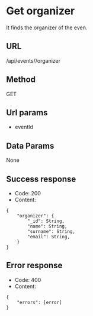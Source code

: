 # Get organizer

It finds the organizer of the even.

## URL

/api/events/<eventId>/organizer

## Method

GET

## Url params

- eventId

## Data Params

None

## Success response

- Code: 200
- Content:
```
{
    "organizer": {
        "_id": String,
        "name": String,
        "surname": String,
        "email": String,
    }
}
```

## Error response
- Code: 400
- Content:
```
{
    "errors": [error]
}
```